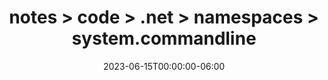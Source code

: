 ---
title: notes > code > .net > namespaces > system.commandline
date: 2023-06-15T00:00:00-06:00
draft: false
---